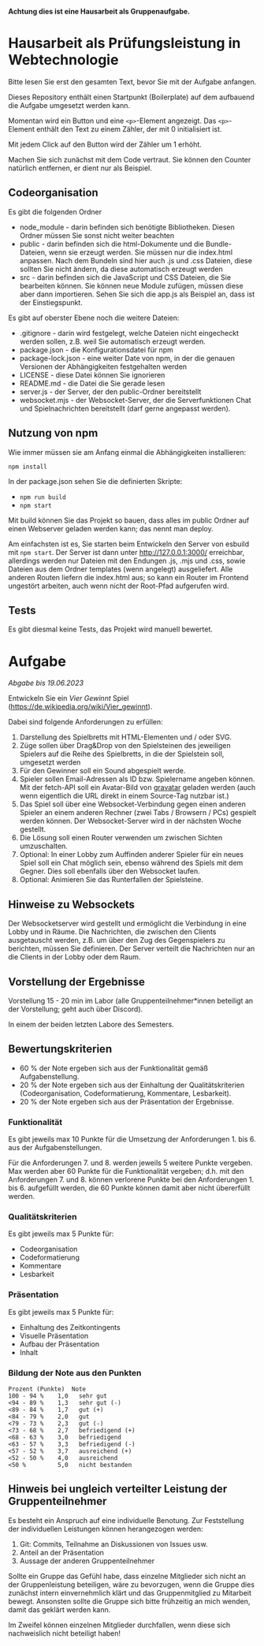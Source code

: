 **Achtung dies ist eine Hausarbeit als Gruppenaufgabe.**

# Hausarbeit als Prüfungsleistung in Webtechnologie

Bitte lesen Sie erst den gesamten Text, bevor Sie mit der Aufgabe anfangen.

Dieses Repository enthält einen Startpunkt (Boilerplate) auf dem aufbauend die Aufgabe umgesetzt werden kann.

Momentan wird ein Button und eine `<p>`-Element angezeigt. Das `<p>`-Element enthält den Text zu einem Zähler, der mit 0 initialisiert ist.

Mit jedem Click auf den Button wird der Zähler um 1 erhöht.

Machen Sie sich zunächst mit dem Code vertraut. Sie können den Counter natürlich entfernen, er dient nur als Beispiel.

## Codeorganisation

Es gibt die folgenden Ordner

- node_module - darin befinden sich benötigte Bibliotheken. Diesen Ordner müssen Sie sonst nicht weiter beachten
- public - darin befinden sich die html-Dokumente und die Bundle-Dateien, wenn sie erzeugt werden. Sie müssen nur die index.html anpassen. Nach dem Bundeln sind hier auch .js und .css Dateien, diese sollten Sie nicht ändern, da diese automatisch erzeugt werden
- src - darin befinden sich die JavaScript und CSS Dateien, die Sie bearbeiten können. Sie können neue Module zufügen, müssen diese aber dann importieren. Sehen Sie sich die app.js als Beispiel an, dass ist der Einstiegspunkt.

Es gibt auf oberster Ebene noch die weitere Dateien:

- .gitignore - darin wird festgelegt, welche Dateien nicht eingecheckt werden sollen, z.B. weil Sie automatisch erzeugt werden.
- package.json - die Konfigurationsdatei für npm
- package-lock.json - eine weiter Date von npm, in der die genauen Versionen der Abhängigkeiten festgehalten werden
- LICENSE - diese Datei können Sie ignorieren
- README.md - die Datei die Sie gerade lesen
- server.js - der Server, der den public-Ordner bereitstellt
- websocket.mjs - der Websocket-Server, der die Serverfunktionen Chat und Spielnachrichten bereitstellt (darf gerne angepasst werden).

## Nutzung von npm

Wie immer müssen sie am Anfang einmal die Abhängigkeiten installieren:

`npm install`

In der package.json sehen Sie die definierten Skripte:

- `npm run build`
- `npm start`

Mit build können Sie das Projekt so bauen, dass alles im public Ordner auf einen Webserver geladen werden kann; das nennt man deploy.

Am einfachsten ist es, Sie starten beim Entwickeln den Server von esbuild mit `npm start`. Der Server ist dann unter http://127.0.0.1:3000/ erreichbar, allerdings werden nur Dateien mit den Endungen .js, .mjs und .css, sowie Dateien aus dem Ordner templates (wenn angelegt) ausgeliefert. Alle anderen Routen liefern die index.html aus; so kann ein Router im Frontend ungestört arbeiten, auch wenn nicht der Root-Pfad aufgerufen wird.

## Tests

Es gibt diesmal keine Tests, das Projekt wird manuell bewertet.

# Aufgabe

*Abgabe bis 19.06.2023*

Entwickeln Sie ein *Vier Gewinnt* Spiel (https://de.wikipedia.org/wiki/Vier_gewinnt).

Dabei sind folgende Anforderungen zu erfüllen:

1. Darstellung des Spielbretts mit HTML-Elementen und / oder SVG.
2. Züge sollen über Drag&Drop von den Spielsteinen des jeweiligen Spielers auf die Reihe des Spielbretts, in die der Spielstein soll, umgesetzt werden
3. Für den Gewinner soll ein Sound abgespielt werde.
4. Spieler sollen Email-Adressen als ID bzw. Spielername angeben können. Mit der fetch-API soll ein Avatar-Bild von [gravatar](https://de.gravatar.com/site/implement/images/) geladen werden (auch wenn eigentlich die URL direkt in einem Source-Tag nutzbar ist.)
5. Das Spiel soll über eine Websocket-Verbindung gegen einen anderen Spieler an einem anderen Rechner (zwei Tabs / Browsern / PCs) gespielt werden können. Der Websocket-Server wird in der nächsten Woche gestellt.
6. Die Lösung soll einen Router verwenden um zwischen Sichten umzuschalten.
7. Optional: In einer Lobby zum Auffinden anderer Spieler für ein neues Spiel soll ein Chat möglich sein, ebenso während des Spiels mit dem Gegner. Dies soll ebenfalls über den Websocket laufen.
8. Optional: Animieren Sie das Runterfallen der Spielsteine.

## Hinweise zu Websockets

Der Websocketserver wird gestellt und ermöglicht die Verbindung in eine Lobby und in Räume. Die Nachrichten, die zwischen den Clients ausgetauscht werden, z.B. um über den Zug des Gegenspielers zu berichten, müssen Sie definieren. Der Server verteilt die Nachrichten nur an die Clients in der Lobby oder dem Raum.

## Vorstellung der Ergebnisse

Vorstellung 15 - 20 min im Labor (alle Gruppenteilnehmer*innen beteiligt an der Vorstellung; geht auch über Discord).

In einem der beiden letzten Labore des Semesters.


## Bewertungskriterien

- 60 % der Note ergeben sich aus der Funktionalität gemäß Aufgabenstellung.
- 20 % der Note ergeben sich aus der Einhaltung der Qualitätskriterien (Codeorganisation, Codeformatierung, Kommentare, Lesbarkeit).
- 20 % der Note ergeben sich aus der Präsentation der Ergebnisse.

### Funktionalität

Es gibt jeweils max 10 Punkte für die Umsetzung der Anforderungen 1. bis 6. aus der Aufgabenstellungen.

Für die Anforderungen 7. und 8. werden jeweils 5 weitere Punkte vergeben. Max werden aber 60 Punkte für die Funktionalität vergeben; d.h. mit den Anforderungen 7. und 8. können verlorene Punkte bei den Anforderungen 1. bis 6. aufgefüllt werden, die 60 Punkte können damit aber nicht übererfüllt werden.

### Qualitätskriterien

Es gibt jeweils max 5 Punkte für:

* Codeorganisation
* Codeformatierung
* Kommentare
* Lesbarkeit

### Präsentation

Es gibt jeweils max 5 Punkte für:

* Einhaltung des Zeitkontingents
* Visuelle Präsentation
* Aufbau der Präsentation
* Inhalt

### Bildung der Note aus den Punkten

```
Prozent (Punkte)  Note
100 - 94 %	  1,0	sehr gut
<94 - 89 %	  1,3	sehr gut (-)
<89 - 84 %	  1,7	gut (+)
<84 - 79 %	  2,0	gut
<79 - 73 %	  2,3	gut (-)
<73 - 68 %	  2,7	befriedigend (+)
<68 - 63 %	  3,0	befriedigend
<63 - 57 %	  3,3	befriedigend (-)
<57 - 52 %	  3,7	ausreichend (+)
<52 - 50 %	  4,0	ausreichend
<50 %         5,0	nicht bestanden
```

## Hinweis bei ungleich verteilter Leistung der Gruppenteilnehmer

Es besteht ein Anspruch auf eine individuelle Benotung. Zur Feststellung der individuellen Leistungen können herangezogen werden:

1. Git: Commits, Teilnahme an Diskussionen von Issues usw.
2. Anteil an der Präsentation
3. Aussage der anderen Gruppenteilnehmer

Sollte ein Gruppe das Gefühl habe, dass einzelne Mitglieder sich nicht an der Gruppenleistung beteiligen, wäre zu bevorzugen, wenn die Gruppe dies zunächst intern einvernehmlich klärt und das Gruppenmitglied zu Mitarbeit bewegt. Ansonsten sollte die Gruppe sich bitte frühzeitig an mich wenden, damit das geklärt werden kann.

Im Zweifel können einzelnen Mitglieder durchfallen, wenn diese sich nachweislich nicht beteiligt haben!




